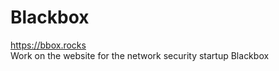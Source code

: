 # Blackbox

https://bbox.rocks </br>
Work on the website for the network security startup Blackbox
 
